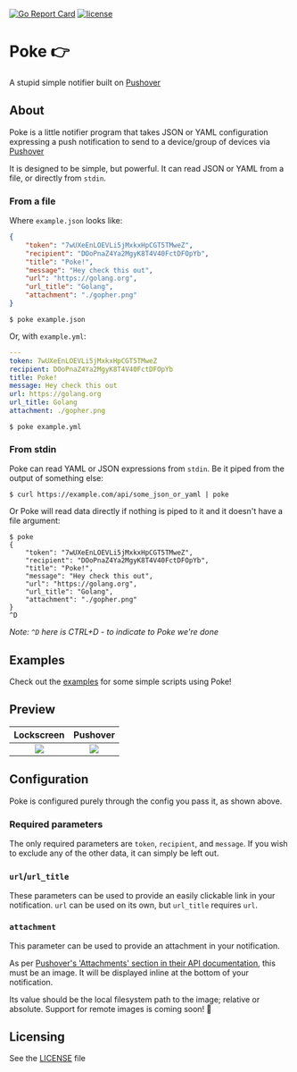 [![Go Report Card](https://goreportcard.com/badge/github.com/cmacrae/poke)](https://goreportcard.com/report/github.com/cmacrae/poke) [![license](http://img.shields.io/badge/license-MIT-red.svg?style=flat)](LICENSE)
# Poke 👉
A stupid simple notifier built on [Pushover](https://pushover.net/)

## About
Poke is a little notifier program that takes JSON or YAML configuration expressing a push notification to send to a device/group of devices via [Pushover](https://pushover.net/)

It is designed to be simple, but powerful. It can read JSON or YAML from a file, or directly from `stdin`.

### From a file
Where `example.json` looks like:
```json
{
    "token": "7wUXeEnLOEVLi5jMxkxHpCGT5TMweZ",
    "recipient": "DOoPnaZ4Ya2MgyK8T4V40FctDFOpYb",
    "title": "Poke!",
    "message": "Hey check this out",
    "url": "https://golang.org",
    "url_title": "Golang",
    "attachment": "./gopher.png"
}
```

`$ poke example.json`

Or, with `example.yml`:
```yaml
---
token: 7wUXeEnLOEVLi5jMxkxHpCGT5TMweZ
recipient: DOoPnaZ4Ya2MgyK8T4V40FctDFOpYb
title: Poke!
message: Hey check this out
url: https://golang.org
url_title: Golang
attachment: ./gopher.png

```

`$ poke example.yml`

### From stdin
Poke can read YAML or JSON expressions from `stdin`.
Be it piped from the output of something else:
```
$ curl https://example.com/api/some_json_or_yaml | poke
```

Or Poke will read data directly if nothing is piped to it and it doesn't have a file argument:
```
$ poke
{
    "token": "7wUXeEnLOEVLi5jMxkxHpCGT5TMweZ",
    "recipient": "DOoPnaZ4Ya2MgyK8T4V40FctDFOpYb",
    "title": "Poke!",
    "message": "Hey check this out",
    "url": "https://golang.org",
    "url_title": "Golang",
    "attachment": "./gopher.png"
}
^D
```
*Note: `^D` here is CTRL+D - to indicate to Poke we're done*

## Examples
Check out the [examples](examples/) for some simple scripts using Poke!

## Preview
Lockscreen                 |  Pushover
:-------------------------:|:-------------------------:
![](https://i.imgur.com/Gf0WDdY.png) | ![](https://i.imgur.com/OU1qOtK.png)

## Configuration
Poke is configured purely through the config you pass it, as shown above.

### Required parameters
The only required parameters are `token`, `recipient`, and `message`.
If you wish to exclude any of the other data, it can simply be left out.

### `url`/`url_title`
These parameters can be used to provide an easily clickable link in your notification.
`url` can be used on its own, but `url_title` requires `url`.

### `attachment`
This parameter can be used to provide an attachment in your notification.

As per [Pushover's 'Attachments' section in their API documentation](https://pushover.net/api#attachments), this must be an image.
It will be displayed inline at the bottom of your notification.

Its value should be the local filesystem path to the image; relative or absolute.
Support for remote images is coming soon! 💪

## Licensing
See the [LICENSE](LICENSE) file
